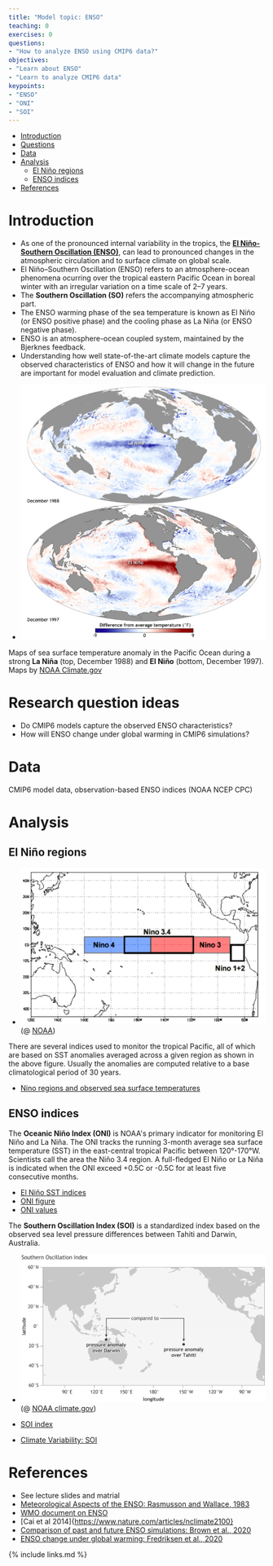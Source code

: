 ```yaml
---
title: "Model topic: ENSO"
teaching: 0
exercises: 0
questions:
- "How to analyze ENSO using CMIP6 data?"
objectives:
- "Learn about ENSO"
- "Learn to analyze CMIP6 data"
keypoints:
- "ENSO"
- "ONI"
- "SOI"
---
```


*   [Introduction](#introduction)
*   [Questions](#research-question-ideas)
*   [Data](#data)
*   [Analysis](#analysis-indices)
	* [El Niño regions](#niño-regions)
	* [ENSO indices](#enso-indices)
*   [References](#references)

# Introduction

- As one of the pronounced internal variability in the tropics, the [**El Niño-Southern Oscillation (ENSO)**](https://en.wikipedia.org/wiki/El_Ni%C3%B1o%E2%80%93Southern_Oscillation), can lead to pronounced changes in the atmospheric circulation and to surface climate on global scale.  
- El Niño–Southern Oscillation (ENSO) refers to an atmosphere-ocean phenomena ocurring over the tropical eastern Pacific Ocean in boreal winter with an irregular variation on a time scale of 2–7 years. 
- The **Southern Oscillation (SO)** refers the accompanying atmospheric part. 
- The ENSO warming phase of the sea temperature is known as El Niño (or ENSO positive phase) and the cooling phase as La Niña (or ENSO negative phase). 
- ENSO is an atmosphere-ocean coupled system, maintained by the Bjerknes feedback.
- Understanding how well state-of-the-art climate models capture the observed characteristics of ENSO and how it will change in the future are important for model evaluation and climate prediction.

*  <img src="../fig/enso-example.png"> 
Maps of sea surface temperature anomaly in the Pacific Ocean during a strong **La Niña** (top, December 1988) and **El Niño** (bottom, December 1997). Maps by [NOAA Climate.gov](https://www.climate.gov/news-features/understanding-climate/climate-variability-oceanic-ni%C3%B1o-index)

# Research question ideas

- Do CMIP6 models capture the observed ENSO characteristics?
- How will ENSO change under global warming in CMIP6 simulations?

# Data

CMIP6 model data, observation-based ENSO indices (NOAA NCEP CPC)

# Analysis

## El Niño regions

*  <img src="../fig/nino-regions.png" width=500> (@ [NOAA](https://www.ncdc.noaa.gov/teleconnections/enso/indicators/sst/#:~:text=El%20Ni%C3%B1o%20(La%20Ni%C3%B1a)%20is,C%20(%2D0.5%C2%B0C)))

There are several indices used to monitor the tropical Pacific, all of which are based on SST anomalies averaged across a given region as shown in the above figure. Usually the anomalies are computed relative to a base climatological period of 30 years. 

* [Nino regions and observed sea surface temperatures](https://www.ncdc.noaa.gov/teleconnections/enso/indicators/sst/#:~:text=El%20Ni%C3%B1o%20(La%20Ni%C3%B1a)%20is,C%20(%2D0.5%C2%B0C))

## ENSO indices

The **Oceanic Niño Index (ONI)** is NOAA's primary indicator for monitoring El Niño and La Niña.
The ONI tracks the running 3-month average sea surface temperature (SST) in the east-central tropical Pacific between 120°-170°W. Scientists call the area the Niño 3.4 region. A full-fledged El Niño or La Niña is indicated when the ONI exceed +0.5C or -0.5C for at least five consecutive months.  

* [El Niño SST indices](https://climatedataguide.ucar.edu/climate-data/nino-sst-indices-nino-12-3-34-4-oni-and-tni)
* [ONI figure](https://www.climate.gov/news-features/understanding-climate/climate-variability-oceanic-nino-index)
* [ONI values](https://origin.cpc.ncep.noaa.gov/products/analysis_monitoring/ensostuff/ONI_v5.php)

The **Southern Oscillation Index (SOI)** is a standardized index based on the observed sea level pressure differences between Tahiti and Darwin, Australia.
*  <img src="../fig/SOI.png" width=500> (@ [NOAA climate.gov](https://www.climate.gov/news-features/blogs/enso/why-are-there-so-many-enso-indexes-instead-just-one))

* [SOI index](https://www.ncdc.noaa.gov/teleconnections/enso/indicators/soi/)
* [Climate Variability: SOI](https://www.climate.gov/news-features/understanding-climate/climate-variability-southern-oscillation-index#:~:text=The%20Southern%20Oscillation%20Index%20or,level%20pressure%20at%20each%20station)

# References

* See lecture slides and matrial
* [Meteorological Aspects of the ENSO: Rasmusson and Wallace, 1983](https://science.sciencemag.org/content/sci/222/4629/1195.full.pdf?casa_token=T0DAzCum0FAAAAAA:QNR4LBUu2wAbL5Ow1cKgJB8LDkhS2L0rau90TwSbI-7jUZ3Q6rhGYd5fh8w8BR9fLOd-m29dCu9rcA)
* [WMO document on ENSO](https://library.wmo.int/doc_num.php?explnum_id=7888)
* [Cai et al 2014]{https://www.nature.com/articles/nclimate2100}
* [Comparison of past and future ENSO simulations: Brown et al., 2020](https://cp.copernicus.org/articles/16/1777/2020/cp-16-1777-2020.pdf)
* [ENSO change under global warming: Fredriksen et al., 2020](https://agupubs.onlinelibrary.wiley.com/doi/full/10.1029/2020GL090640)

<!--  
(El Niño and La Niña events, ENSO SST and SLV patterns)
-->
 
{% include links.md %}
